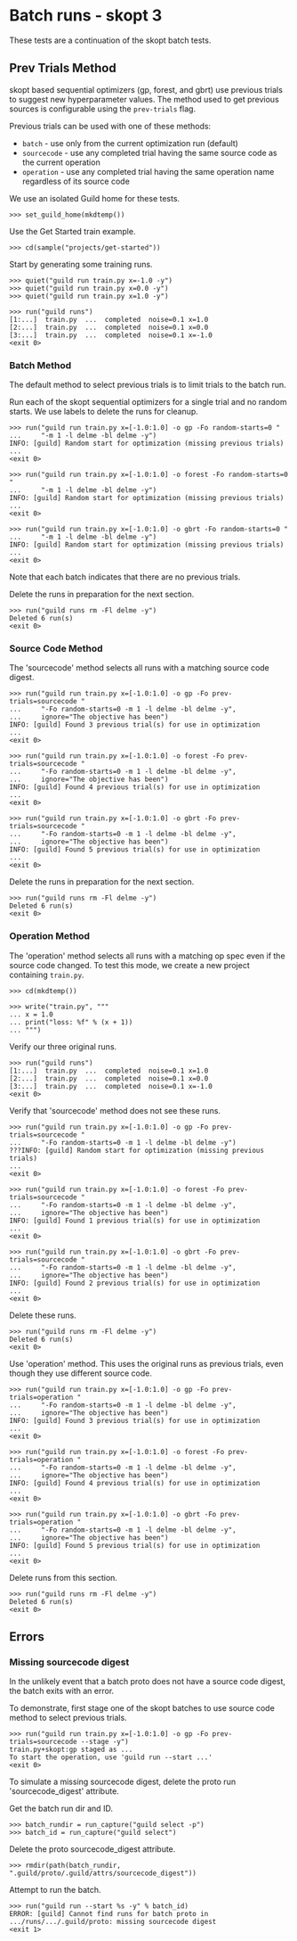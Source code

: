 # Batch runs - skopt 3

These tests are a continuation of the skopt batch tests.

## Prev Trials Method

skopt based sequential optimizers (gp, forest, and gbrt) use previous
trials to suggest new hyperparameter values. The method used to get
previous sources is configurable using the `prev-trials` flag.

Previous trials can be used with one of these methods:

- `batch` - use only from the current optimization run (default)
- `sourcecode` - use any completed trial having the same source code
  as the current operation
- `operation` - use any completed trial having the same operation name
  regardless of its source code

We use an isolated Guild home for these tests.

    >>> set_guild_home(mkdtemp())

Use the Get Started train example.

    >>> cd(sample("projects/get-started"))

Start by generating some training runs.

    >>> quiet("guild run train.py x=-1.0 -y")
    >>> quiet("guild run train.py x=0.0 -y")
    >>> quiet("guild run train.py x=1.0 -y")

    >>> run("guild runs")
    [1:...]  train.py  ...  completed  noise=0.1 x=1.0
    [2:...]  train.py  ...  completed  noise=0.1 x=0.0
    [3:...]  train.py  ...  completed  noise=0.1 x=-1.0
    <exit 0>

### Batch Method

The default method to select previous trials is to limit trials to the
batch run.

Run each of the skopt sequential optimizers for a single trial and no
random starts. We use labels to delete the runs for cleanup.

    >>> run("guild run train.py x=[-1.0:1.0] -o gp -Fo random-starts=0 "
    ...     "-m 1 -l delme -bl delme -y")
    INFO: [guild] Random start for optimization (missing previous trials)
    ...
    <exit 0>

    >>> run("guild run train.py x=[-1.0:1.0] -o forest -Fo random-starts=0 "
    ...     "-m 1 -l delme -bl delme -y")
    INFO: [guild] Random start for optimization (missing previous trials)
    ...
    <exit 0>

    >>> run("guild run train.py x=[-1.0:1.0] -o gbrt -Fo random-starts=0 "
    ...     "-m 1 -l delme -bl delme -y")
    INFO: [guild] Random start for optimization (missing previous trials)
    ...
    <exit 0>

Note that each batch indicates that there are no previous trials.

Delete the runs in preparation for the next section.

    >>> run("guild runs rm -Fl delme -y")
    Deleted 6 run(s)
    <exit 0>

### Source Code Method

The 'sourcecode' method selects all runs with a matching source code digest.

    >>> run("guild run train.py x=[-1.0:1.0] -o gp -Fo prev-trials=sourcecode "
    ...     "-Fo random-starts=0 -m 1 -l delme -bl delme -y",
    ...     ignore="The objective has been")
    INFO: [guild] Found 3 previous trial(s) for use in optimization
    ...
    <exit 0>

    >>> run("guild run train.py x=[-1.0:1.0] -o forest -Fo prev-trials=sourcecode "
    ...     "-Fo random-starts=0 -m 1 -l delme -bl delme -y",
    ...     ignore="The objective has been")
    INFO: [guild] Found 4 previous trial(s) for use in optimization
    ...
    <exit 0>

    >>> run("guild run train.py x=[-1.0:1.0] -o gbrt -Fo prev-trials=sourcecode "
    ...     "-Fo random-starts=0 -m 1 -l delme -bl delme -y",
    ...     ignore="The objective has been")
    INFO: [guild] Found 5 previous trial(s) for use in optimization
    ...
    <exit 0>

Delete the runs in preparation for the next section.

    >>> run("guild runs rm -Fl delme -y")
    Deleted 6 run(s)
    <exit 0>

### Operation Method

The 'operation' method selects all runs with a matching op spec even
if the source code changed. To test this mode, we create a new project
containing `train.py`.

    >>> cd(mkdtemp())

    >>> write("train.py", """
    ... x = 1.0
    ... print("loss: %f" % (x + 1))
    ... """)

Verify our three original runs.

    >>> run("guild runs")
    [1:...]  train.py  ...  completed  noise=0.1 x=1.0
    [2:...]  train.py  ...  completed  noise=0.1 x=0.0
    [3:...]  train.py  ...  completed  noise=0.1 x=-1.0
    <exit 0>

Verify that 'sourcecode' method does not see these runs.

    >>> run("guild run train.py x=[-1.0:1.0] -o gp -Fo prev-trials=sourcecode "
    ...     "-Fo random-starts=0 -m 1 -l delme -bl delme -y")
    ???INFO: [guild] Random start for optimization (missing previous trials)
    ...
    <exit 0>

    >>> run("guild run train.py x=[-1.0:1.0] -o forest -Fo prev-trials=sourcecode "
    ...     "-Fo random-starts=0 -m 1 -l delme -bl delme -y",
    ...     ignore="The objective has been")
    INFO: [guild] Found 1 previous trial(s) for use in optimization
    ...
    <exit 0>

    >>> run("guild run train.py x=[-1.0:1.0] -o gbrt -Fo prev-trials=sourcecode "
    ...     "-Fo random-starts=0 -m 1 -l delme -bl delme -y",
    ...     ignore="The objective has been")
    INFO: [guild] Found 2 previous trial(s) for use in optimization
    ...
    <exit 0>

Delete these runs.

    >>> run("guild runs rm -Fl delme -y")
    Deleted 6 run(s)
    <exit 0>

Use 'operation' method. This uses the original runs as previous
trials, even though they use different source code.

    >>> run("guild run train.py x=[-1.0:1.0] -o gp -Fo prev-trials=operation "
    ...     "-Fo random-starts=0 -m 1 -l delme -bl delme -y",
    ...     ignore="The objective has been")
    INFO: [guild] Found 3 previous trial(s) for use in optimization
    ...
    <exit 0>

    >>> run("guild run train.py x=[-1.0:1.0] -o forest -Fo prev-trials=operation "
    ...     "-Fo random-starts=0 -m 1 -l delme -bl delme -y",
    ...     ignore="The objective has been")
    INFO: [guild] Found 4 previous trial(s) for use in optimization
    ...
    <exit 0>

    >>> run("guild run train.py x=[-1.0:1.0] -o gbrt -Fo prev-trials=operation "
    ...     "-Fo random-starts=0 -m 1 -l delme -bl delme -y",
    ...     ignore="The objective has been")
    INFO: [guild] Found 5 previous trial(s) for use in optimization
    ...
    <exit 0>

Delete runs from this section.

    >>> run("guild runs rm -Fl delme -y")
    Deleted 6 run(s)
    <exit 0>

## Errors

### Missing sourcecode digest

In the unlikely event that a batch proto does not have a source code
digest, the batch exits with an error.

To demonstrate, first stage one of the skopt batches to use source
code method to select previous trials.

    >>> run("guild run train.py x=[-1.0:1.0] -o gp -Fo prev-trials=sourcecode --stage -y")
    train.py+skopt:gp staged as ...
    To start the operation, use 'guild run --start ...'
    <exit 0>

To simulate a missing sourcecode digest, delete the proto run
'sourcecode_digest' attribute.

Get the batch run dir and ID.

    >>> batch_rundir = run_capture("guild select -p")
    >>> batch_id = run_capture("guild select")

Delete the proto sourcecode_digest attribute.

    >>> rmdir(path(batch_rundir, ".guild/proto/.guild/attrs/sourcecode_digest"))

Attempt to run the batch.

    >>> run("guild run --start %s -y" % batch_id)
    ERROR: [guild] Cannot find runs for batch proto in
    .../runs/.../.guild/proto: missing sourcecode digest
    <exit 1>
